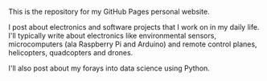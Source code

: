 This is the repository for my GitHub Pages personal website.

I post about electronics and software projects that I work on in my daily life. I'll typically write about electronics like environmental sensors, microcomputers (ala Raspberry Pi and Arduino) and remote control planes, helicopters, quadcopters and drones.   

I'll also post about my forays into data science using Python.